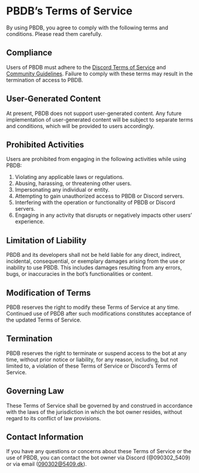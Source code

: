 # PBDB’s Terms of Service

By using PBDB, you agree to comply with the following terms and conditions.
Please read them carefully.

## Compliance

Users of PBDB must adhere to the
[Discord Terms of Service](https://discord.com/terms) and
[Community Guidelines](https://discord.com/guidelines). Failure to comply with
these terms may result in the termination of access to PBDB.

## User-Generated Content

At present, PBDB does not support user-generated content. Any future
implementation of user-generated content will be subject to separate terms and
conditions, which will be provided to users accordingly.

## Prohibited Activities

Users are prohibited from engaging in the following activities while using PBDB:

1. Violating any applicable laws or regulations.
2. Abusing, harassing, or threatening other users.
3. Impersonating any individual or entity.
4. Attempting to gain unauthorized access to PBDB or Discord servers.
5. Interfering with the operation or functionality of PBDB or Discord servers.
6. Engaging in any activity that disrupts or negatively impacts other users’ experience.

## Limitation of Liability

PBDB and its developers shall not be held liable for any direct, indirect,
incidental, consequential, or exemplary damages arising from the use or
inability to use PBDB. This includes damages resulting from any errors, bugs, or
inaccuracies in the bot’s functionalities or content.

## Modification of Terms

PBDB reserves the right to modify these Terms of Service at any time. Continued
use of PBDB after such modifications constitutes acceptance of the updated Terms
of Service.

## Termination

PBDB reserves the right to terminate or suspend access to the bot at any time,
without prior notice or liability, for any reason, including, but not limited
to, a violation of these Terms of Service or Discord’s Terms of Service.

## Governing Law

These Terms of Service shall be governed by and construed in accordance with the
laws of the jurisdiction in which the bot owner resides, without regard to its
conflict of law provisions.

## Contact Information

If you have any questions or concerns about these Terms of Service or the use of
PBDB, you can contact the bot owner via Discord (@090302_5409) or via email
(<090302@5409.dk>).
